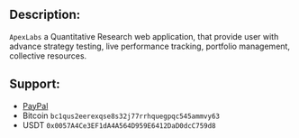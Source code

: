 <h2> Description: </h2>

`ApexLabs` a Quantitative Research web application, that provide user with advance strategy testing, live performance tracking, portfolio management, collective resources. 


<h2> Support: </h2>

- [PayPal](https://paypal.me/pjendthen?country.x=ID&locale.x=en_US)
- Bitcoin `bc1qus2eerexqse8s32j77rrhquegpqc545ammvy63`
- USDT `0x0057A4Ce3EF1dA4A564D959E6412DaD0dcC759d8`
